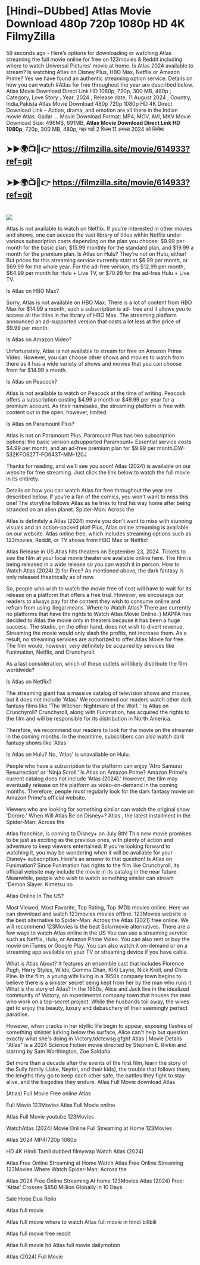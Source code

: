 # [Hindi~DUbbed] Atlas Movie Download 480p 720p 1080p HD 4K FilmyZilla


59 seconds ago - Here’s options for downloading or watching Atlas streaming the full movie online for free on 123movies & Reddit including where to watch Universal Pictures’ movie at home. Is Atlas 2024 available to stream? Is watching Atlas on Disney Plus, HBO Max, Netflix or Amazon Prime? Yes we have found an authentic streaming option service. Details on how you can watch #Atlas for free throughout the year are described below. Atlas Movie Download Direct Link HD 1080p, 720p, 300 MB, 480p ; Category, Love Story ; Year, 2024 ; Release date, 11 August 2024 ; Country, India,Pakista Atlas Movie Download 480p 720p 1080p HD 4K Direct Download Link – Action, drama, and emotion are all there in the Indian movie Atlas. Gadar ...
Movie Download Format: MP4, MOV, AVI, MKV
Movie Download Size: 496MB, 691MB, **Atlas Movie Download Direct Link HD 1080p**, 720p, 300 MB, 480p, गदर पार्ट 2 फिल्म 11 अगस्त 2024 को सिनेमा

## ➤►🌍📺📱👉   https://filmzilla.site/movie/614933?ref=git

## ➤►🌍📺📱👉   https://filmzilla.site/movie/614933?ref=git

#

<img src="https://image.tmdb.org/t/p/w780//3TNSoa0UHGEzEz5ndXGjJVKo8RJ.jpg" />

Atlas is not available to watch on Netflix. If you’re interested in other movies and shows, one can access the vast library of titles within Netflix under various subscription costs depending on the plan you choose: $9.99 per month for the basic plan, $15.99 monthly for the standard plan, and $19.99 a month for the premium plan. Is Atlas on Hulu? They’re not on Hulu, either! But prices for this streaming service currently start at $6.99 per month, or $69.99 for the whole year. For the ad-free version, it’s $12.99 per month, $64.99 per month for Hulu + Live TV, or $70.99 for the ad-free Hulu + Live TV.

Is Atlas on HBO Max?

Sorry, Atlas is not available on HBO Max. There is a lot of content from HBO Max for $14.99 a month, such a subscription is ad- free and it allows you to access all the titles in the library of HBO Max. The streaming platform announced an ad-supported version that costs a lot less at the price of $9.99 per month.

Is Atlas on Amazon Video?

Unfortunately, Atlas is not available to stream for free on Amazon Prime Video. However, you can choose other shows and movies to watch from there as it has a wide variety of shows and movies that you can choose from for $14.99 a month.

Is Atlas on Peacock?

Atlas is not available to watch on Peacock at the time of writing. Peacock offers a subscription costing $4.99 a month or $49.99 per year for a premium account. As their namesake, the streaming platform is free with content out in the open, however, limited.

Is Atlas on Paramount Plus?

Atlas is not on Paramount Plus. Paramount Plus has two subscription options: the basic version adsupported Paramount+ Essential service costs $4.99 per month, and an ad-free premium plan for $9.99 per month.DW-532KFO627T-FO643T-MM-120J

Thanks for reading, and we'll see you soon! Atlas (2024) is available on our website for free streaming. Just click the link below to watch the full movie in its entirety.

Details on how you can watch Atlas for free throughout the year are described below. If you're a fan of the comics, you won't want to miss this one! The storyline follows Atlas as he tries to find his way home after being stranded on an alien planet. Spider-Man: Across the

Atlas is definitely a Atlas (2024) movie you don't want to miss with stunning visuals and an action-packed plot! Plus, Atlas online streaming is available on our website. Atlas online free, which includes streaming options such as 123movies, Reddit, or TV shows from HBO Max or Netflix!

Atlas Release in US Atlas hits theaters on September 23, 2024. Tickets to see the film at your local movie theater are available online here. The film is being released in a wide release so you can watch it in person. How to Watch Atlas (2024) 2) for Free? As mentioned above, the dark fantasy is only released theatrically as of now.

So, people who wish to watch the movie free of cost will have to wait for its release on a platform that offers a free trial. However, we encourage our readers to always pay for the content they wish to consume online and refrain from using illegal means. Where to Watch Atlas? There are currently no platforms that have the rights to Watch Atlas Movie Online. ) MAPPA has decided to Atlas the movie only in theaters because it has been a huge success. The studio, on the other hand, does not wish to divert revenue. Streaming the movie would only slash the profits, not increase them. As a result, no streaming services are authorized to offer Atlas Movie for free. The film would, however, very definitely be acquired by services like Funimation, Netflix, and Crunchyroll.

As a last consideration, which of these outlets will likely distribute the film worldwide?

Is Atlas on Netflix?

The streaming giant has a massive catalog of television shows and movies, but it does not include 'Atlas.' We recommend our readers watch other dark fantasy films like 'The Witcher: Nightmare of the Wolf. ' Is Atlas on Crunchyroll? Crunchyroll, along with Funimation, has acquired the rights to the film and will be responsible for its distribution in North America.

Therefore, we recommend our readers to look for the movie on the streamer in the coming months. In the meantime, subscribers can also watch dark fantasy shows like 'Atlas'

Is Atlas on Hulu? No, 'Atlas' is unavailable on Hulu.

People who have a subscription to the platform can enjoy 'Afro Samurai Resurrection' or 'Ninja Scroll.' Is Atlas on Amazon Prime? Amazon Prime's current catalog does not include 'Atlas (2024).' However, the film may eventually release on the platform as video-on-demand in the coming months. Therefore, people must regularly look for the dark fantasy movie on Amazon Prime's official website.

Viewers who are looking for something similar can watch the original show 'Dororo.' When Will Atlas Be on Disney+? Atlas , the latest installment in the Spider-Man: Across the

Atlas franchise, is coming to Disney+ on July 8th! This new movie promises to be just as exciting as the previous ones, with plenty of action and adventure to keep viewers entertained. If you're looking forward to watching it, you may be wondering when it will be available for your Disney+ subscription. Here's an answer to that question! Is Atlas on Funimation? Since Funimation has rights to the film like Crunchyroll, its official website may include the movie in its catalog in the near future. Meanwhile, people who wish to watch something similar can stream 'Demon Slayer: Kimetsu no

Atlas Online In The US?

Most Viewed, Most Favorite, Top Rating, Top IMDb movies online. Here we can download and watch 123movies movies offline. 123Movies website is the best alternative to Spider-Man: Across the Atlas (2021) free online. We will recommend 123Movies is the best Solarmovie alternatives. There are a few ways to watch Atlas online in the US You can use a streaming service such as Netflix, Hulu, or Amazon Prime Video. You can also rent or buy the movie on iTunes or Google Play. You can also watch it on-demand or on a streaming app available on your TV or streaming device if you have cable.

What is Atlas About? It features an ensemble cast that includes Florence Pugh, Harry Styles, Wilde, Gemma Chan, KiKi Layne, Nick Kroll, and Chris Pine. In the film, a young wife living in a 1950s company town begins to believe there is a sinister secret being kept from her by the man who runs it. What is the story of Atlas? In the 1950s, Alice and Jack live in the idealized community of Victory, an experimental company town that houses the men who work on a top-secret project. While the husbands toil away, the wives get to enjoy the beauty, luxury and debauchery of their seemingly perfect paradise.

However, when cracks in her idyllic life begin to appear, exposing flashes of something sinister lurking below the surface, Alice can't help but question exactly what she's doing in Victory.tdctewsg gfghf Atlas | Movie Details "Atlas" is a 2024 Science Fiction movie directed by Stephen E. Rivkin and starring by Sam Worthington, Zoe Saldaña.

Set more than a decade after the events of the first film, learn the story of the Sully family (Jake, Neytiri, and their kids), the trouble that follows them, the lengths they go to keep each other safe, the battles they fight to stay alive, and the tragedies they endure. Atlas Full Movie download Atlas

(Atlas) Full Movie Free online Atlas

Full Movie 123Movies Atlas Full Movie online

Atlas Full Movie youtube 123Movies

WatchAtlas (2024) Movie Online Full Streaming at Home 123Movies

Atlas 2024 MP4/720p 1080p

HD 4K Hindi Tamil dubbed filmywap Watch Atlas (2024)

Atlas Free Online Streaming at Home Watch Atlas Free Online Streaming 123Movies Where Watch Spider-Man: Across the

Atlas 2024 Free Online Streaming At home 123Movies Atlas (2024) Free: 'Atlas' Crosses $850 Million Globally in 10 Days.

Sale Hobe Dua Roilo

Atlas full movie

Atlas full movie where to watch Atlas full movie in hindi bilibili

Atlas full movie free reddit

Atlas full movie hd Atlas full movie dailymotion

Atlas (2024) Full Movie
